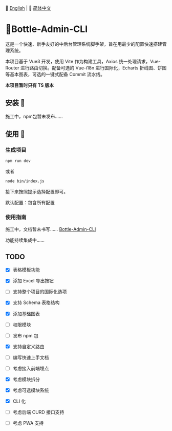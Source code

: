 📘 [English](README.md) | 📙 [简体中文](README-zh.md)

# 🌟Bottle-Admin-CLI
这是一个快速、新手友好的中后台管理系统脚手架，旨在用最少的配置快速搭建管理系统。

本项目基于 Vue3 开发，使用 Vite 作为构建工具，Axios 统一处理请求，Vue-Router 进行路由切换。配备可选的 Vue-i18n 进行国际化，Echarts 折线图、饼图等基本图表，可选的一键式配备 Commit 流水线。

**本项目暂时只有 TS 版本**

## 安装 🔧
施工中，npm包暂未发布……

## 使用 📏
### 生成项目

```bash
npm run dev
```

或者

```bash
node bin/index.js
```

接下来按照提示选择配置即可。

默认配置：包含所有配置

###  使用指南
施工中，文档暂未书写……
[ Bottle-Admin-CLI ]()

功能持续集成中……

## TODO

- [x] 表格模板功能

- [x] 添加 Excel 导出按钮

- [ ] 支持整个项目的国际化选项

- [x] 支持 Schema 表格结构

- [x] 添加基础图表

- [ ] 权限模块

- [ ] 发布 npm 包

- [x] 支持自定义路由

- [ ] 编写快速上手文档

- [ ] 考虑接入前端埋点

- [x] 考虑模块拆分

- [x] 考虑可选模块系统

- [x] CLI 化

- [ ] 考虑后端 CURD 接口支持

- [ ] 考虑 PWA 支持